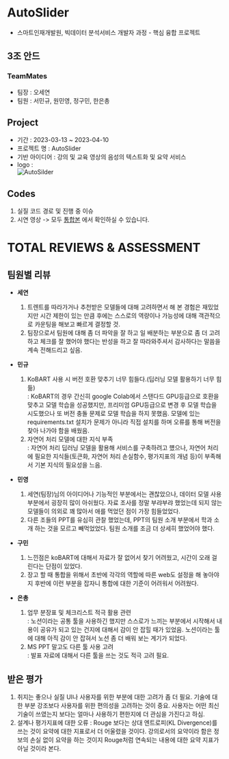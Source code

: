 # AutoSlider
- 스마트인재개발원, 빅데이터 분석서비스 개발자 과정 - 핵심 융합 프로젝트

## 3조 안드

### TeamMates
- 팀장 : 오세연
- 팀원 : 서민규, 원민영, 정구민, 한은총

## Project
- 기간 : 2023-03-13 ~ 2023-04-10
- 프로젝트 명 : AutoSlider
- 기반 아이디어 : 강의 및 교육 영상의 음성의 텍스트화 및 요약 서비스
- logo : <br>
![AutoSilder](https://user-images.githubusercontent.com/102719063/225289570-0a4aae52-a55b-4877-8907-fad34d383159.png)

## Codes
1. 실질 코드 경로 및 진행 중 이슈
2. 시연 영상
-> 모두 [통합본](https://github.com/AutoSlider/total) 에서 확인하실 수 있습니다.

# TOTAL REVIEWS & ASSESSMENT
## 팀원별 리뷰
- **세연** 
  1. 트렌트를 따라가거나 추천받은 모델들에 대해 고려하면서 해 본 경험은 재밌었지만 시간 제한이 있는 만큼 후에는 스스로의 역량이나 가능성에 대해 객관적으로 카운팅을 해보고 빠르게 결정할 것. 
  2. 팀장으로서 팀원에 대해 좀 더 파악을 잘 하고 일 배분하는 부분으로 좀 더 고려하고 체크를 잘 했어야 했다는 반성을 하고 잘 따라와주셔서 감사하다는 말씀을 계속 전해드리고 싶음.
- **민규** 
  1. KoBART 사용 시 버전 호환 맞추기 너무 힘들다.(딥러닝 모델 활용하기 너무 힘듦)<br>
    : KoBART의 경우 간신히 google Colab에서 스탠다드 GPU등급으로 호환을 맞추고 모델 학습을 성공했지만, 프리미엄 GPU등급으로 변경 후 모델 학습을 시도했으나 또 버전 충돌 문제로 모델 학습을 하지 못했음. 모델에 있는 requirements.txt 설치가 문제가 아니라 직접 설치를 하며 오류를 통해 버전을 찾아 나가야 함을 배웠음.
  2. 자연어 처리 모델에 대한 지식 부족<br>
    : 자연어 처리 딥러닝 모델을 활용해 서비스를 구축하려고 헀으나, 자연어 처리에 필요한 지식들(토큰화, 자연어 처리 손실함수, 평가지표의 개념 등)이 부족해서 기본 지식의 필요성을 느음.

- **민영** 
  1. 세연(팀장)님의 아이디어나 기능적인 부분에서는 괜찮았으나, 데이터 모델 사용 부분에서 굉장히 많이 아쉬웠다. 자료 조사를 정말 부랴부랴 했었는데 되지 않는 모델들이 의외로 꽤 많아서 애를 먹었던 점이 가장 힘들었었다.
  2. 다른 조들의 PPT를 유심히 관찰 했었는데, PPT의 팀원 소개 부분에서 학과 소개 하는 것을 모르고 빼먹었었다. 팀원 소개를 조금 더 상세히 했었어야 했다.
- **구민** 
  1. 느낀점은 koBART에 대해서 자료가 잘 없어서 찾기 어려웠고, 시간이 오래 걸린다는 단점이 있었다.
  2. 장고 할 때 통합을 위해서 초반에 각각의 역할에 따른 web도 설정을 해 놓아야지 후반에 이런 부분을 잡자니 통합에 대한 기준이 어려워서 어려웠다.
- **은총** 
  1. 업무 분장표 및 체크리스트 적극 활용 관련<br>
    : 노션이라는 공통 툴을 사용하긴 했지만 스스로가 느끼는 부분에서 시작해서 내용이 공유가 되고 있는 건지에 대해서 감이 안 잡힐 때가 있었음. 노션이라는 툴에 대해 아직 감이 안 잡혀서 노션 좀 더 배워 보는 계기가 되었다.
  2. MS PPT 말고도 다른 툴 사용 고려<br>
    : 발표 자료에 대해서 다른 툴을 쓰는 것도 적극 고려 필요.

## 받은 평가
1. 취지는 좋으나 실질 UI나 사용자를 위한 부분에 대한 고려가 좀 더 필요. 기술에 대한 부분 강조보다 사용자를 위한 편의성을 고려하는 것이 중요. 사용자는 어떤 최신 기술이 쓰였는지 보다는 얼마나 사용하기 편한지에 더 관심을 가진다고 하심.
2. 설계나 평가지표에 대한 오류 : Rouge 보다는 상대 엔트로피(KL Divergence)를 쓰는 것이 요약에 대한 지표로서 더 어울렸을 것이다. 강의로서의 요약이라 함은 정보의 손실 없이 요약을 하는 것이지 Rouge처럼 연속되는 내용에 대한 요약 지표가 아닐 것이라 본다.


